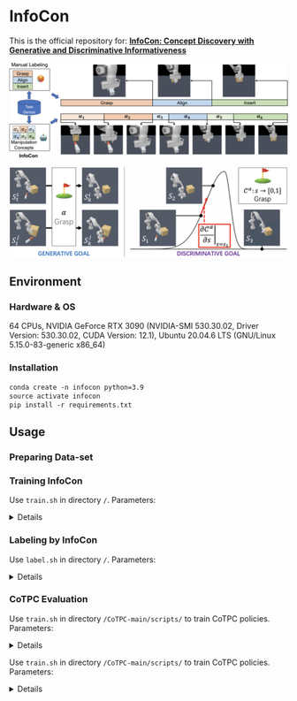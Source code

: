 # InfoCon
This is the official repository for: **[InfoCon: Concept Discovery with Generative and Discriminative Informativeness](https://openreview.net/forum?id=g6eCbercEc&referrer=%5BAuthor%20Console%5D(%2Fgroup%3Fid%3DICLR.cc%2F2024%2FConference%2FAuthors%23your-submissions))**

<p align="center">
  <img src='github_teaser/infocon.png' width="700"><br>
</p>
<p align="center">
  <img src='github_teaser/gg_and_dg.jpg' width="700"><br>
</p>

## Environment
### Hardware & OS

64 CPUs, NVIDIA GeForce RTX 3090 (NVIDIA-SMI 530.30.02, Driver Version: 530.30.02, CUDA Version: 12.1), Ubuntu 20.04.6 LTS (GNU/Linux 5.15.0-83-generic x86_64)
### Installation

```
conda create -n infocon python=3.9
source activate infocon
pip install -r requirements.txt
```

## Usage

### Preparing Data-set

### Training InfoCon
Use `train.sh` in directory `/`. Parameters:
<details>

`n_iters` Number of training iterations.

`batch_size` Batch size.

`init_lr` The initial learning rate.

`weight_decay` Weight decay coefficient.

`beta1` Beta1 in the AdamW optimizer.

`beta2` Beta2 in the AdamW optimizer.

`dropout` Dropout probability.

`lr_schedule` Learning rate schedule. Selection: `CosineAnnealingLRWarmup`, `MultiStepLR`

`t_warmup` (Make sure you're using `CosineAnnealingLRWarmup`) Number of warming-up iterations

`milestones` (Make sure you're using `MultiStepLR`) Number of iterations before decay lr

`gamma` (Make sure you're using `MultiStepLR`) Decay of lr after each milestone step

`n_head` Number of attention heads.

`n_embd` Hidden feature dimension.

`dim_key` Hidden feature dimension.

`dim_e` Hidden feature dimension.

`n_key_layer` Number of attention layers in KeyNet.

`n_rec_layer` Number of attention layers in RecNet.

`n_future_layer` Number of attention layers in FutureNet.

`vq_n_e` How many kinds of keys in the key_book.

`vq_use_r` Use learnable radius of prototype.

`vq_coe_ema` type=str default='0.95' ema moving rate.

`vq_ema_ave` action='store_true' average or not

`KT` type=str default='1.0' Temperature for classifier

`vq_use_ft_emb` action='store_true' use frequent time step embedding

`vq_use_st_emb` action='store_true' use spherical time step embedding

`vq_st_emb_rate` default='1.2' type=str division rate for time sphere embedding

`vq_coe_r_l1` default='0.0' type=str l1 regularization on length of every prototype

`vq_use_prob_sel_train` action='store_true' If true, using prob sample when training

`vq_use_timestep_appeal` action='store_true' If true, prototype will move close to time in time interval

`coe_cluster` default='0.1' type=str cluster weight

`coe_rec` default='1.0' type=str reconstruction weight from key_soft

`use_decay_mask_rate` action='store_true' mask cluster item when it's policy is too large

`sa_type` default='gpt' type=str choices=['gpt', 'egpt', 'egpthn', 'resfc', 'hn'] type of sa_net

`n_state_layer` default=1 type=int Number of layers for state prediction in SANet

`n_action_layer` default=1 type=int Number of layers (after state prediction) for action prediction in SANet

`use_pos_emb` action='store_true', if True, use key energy gradient to evaluate effect of key states, only use when resfc

`use_skip` action='store_true' if True, use skip connection for HN generated net when using HN

`use_future_state` action='store_true' if True, we will append the future states

`model_name` default='TEST' type=str Model name (for storing ckpts).
    
`from_model_name` default='' type=str Name of the pretrained module.

`from_ckpt` default=-1 type=int Ckpt of pretrained module.

`task` type=str default='PegInsertionSide-v0' Task (env-id) in ManiSkill2.

`control_mode` type=str default='pd_joint_delta_pos' Control mode used in envs from ManiSkill2.

`obs_mode` type=str default='state' State mode used in envs from ManiSkill2.

`seed` default=0 type=int Random seed for data spliting.

`num_traj` default=-1 type=int Number of training trajectories.

`context_length` type=int default=60 Context size of CoTPC (the maximium length of sequences sampled from demo trajectories in training).

`min_seq_length` type=int default=60 Mininum length of sequences sampled from demo trajectories in training.

`save_every` default=10 type=int Save module every [input] epoch.

`log_every` default=10 type=int log metrics every [input] iters.

`num_workers` default=5 type=int A positive number for fast async data loading.

`multiplier` type=int default=52 Duplicate the dataset to reduce data loader overhead.

`train_half` action='store_true' train half (do not optimize gen goal loss)

`train_mode` default='scratch' type=str training mode

</details>

### Labeling by InfoCon
Use `label.sh` in directory `/`. Parameters:
<details>

`task` type=str default='PegInsertionSide-v0' Task (env-id) in ManiSkill2.

`control_mode` type=str default='pd_joint_delta_pos' Control mode used in envs from ManiSkill2.

`obs_mode` type=str default='state' State mode used in envs from ManiSkill2.

`seed` default=0 type=int Random seed for data spliting.

`n_traj` default=100 type=int num of validation trajectory.

`model_name` default='' type=str Model name to be loaded.

`from_ckpt` default=-1 type=int Ckpt of the module to be loaded.

`pause` action='store_true' debug

`key_name` default="keys.txt" str file name of labeled out key states.
</details>

### CoTPC Evaluation

Use `train.sh` in directory `/CoTPC-main/scripts/` to train CoTPC policies. Parameters:
<details>

`n_iters` default=1_600_000 type=int Number of training iterations

`batch_size` default=256 type=int Batch size

`init_lr` default='5e-4' type=str The initial learning rate

`weight_decay` default='0' type=str Weight decay coefficient

`beta1` default='0.9' type=str Beta1 in the Adam optimizer

`beta2` default='0.95' type=str Beta2 in the Adam optimizer

`dropout` default='0.0' type=str Dropout probability

`lr_schedule` default='cos_decay_with_warmup' type=str The learning rate schedule.

`key_state_coeff` default=0.0 type=float Coefficient for the key state prediction loss.

`model_type` type=str default='s+a+cot' Model type for the CoTPC model (see GPTConfig).

`vq_n_e` type=int default=10 Length of code book (number of entries) back in AutoCoT. Transform it into key_states and key_state_loss, which will cover the effect of other two args

`key_states` type=str default='a' Which key states to use (see GPTConfig for the spec. format).

`key_state_loss` default='' type=str Features out of what attention layers to use for key state prediction losses (see GPTConfig for the spec. format).

`cot_decoder` type=str default='256' Specs of the CoT decoder.

`model_name` default='' type=str Model name (for storing ckpts).

`from_model_name` default='' type=str Name of the pretrained model.

`from_ckpt` default=-1 type=int Ckpt of pretrained model.

`task` type=str default='PickCube-v0' Task (env-id) in ManiSkill2.

`control_mode` type=str default='pd_joint_delta_pos', Control mode used in envs from ManiSkill2.

`obs_mode` type=str default='state' State mode used in envs from ManiSkill2.

`seed` default=0 type=int Random seed for data spliting

`num_traj` default=-1 type=int Number of training trajectories.

`context_length` type=int default=60 Context size of CoTPC (the maximium length of sequences sampled from demo trajectories in training).

`min_seq_length` type=int default=60 Mininum length of sequences sampled from demo trajectories in training.

`save_every` default=40000 type=int Save model every ? iters.

`log_every` default=2000 type=int log metrics every ? iters.

`n_layer` default=4 type=int Number of attention layers.

`n_head` default=8 type=int Number of attention heads.

`n_embd` default=128 type=int Hidden feature dimension.

`num_workers` default=2 type=int A positive number for fast async data loading.

`multiplier` type=int default=20 Duplicate the dataset to reduce data loader overhead.

`keys_name` type=str default="keys.txt" Duplicate the dataset to reduce data loader overhead.

</details>

Use `train.sh` in directory `/CoTPC-main/scripts/` to train CoTPC policies. Parameters:
<details>
:)
</details>


<!--
## CoTPC-main/
relates to CoTPC downstream policies.
* **data**: ManiSkill2 data-set.
* **maniskill2_patches**: Some patching code in ManiSkill2 for CoTPC logs. Refer to CoTPC GitHub Repo for details...
* **scripts**: bash scripts for CoTPC training and evaluation.
* **src**: src code related to CoTPC policies.
* **save_model**: checkpoints of CoTPC policies.
## src/
includes the codes of InfoCon, where
* **modules** includes the used DNN modules
  * **GPT.py**: Transformers used in InfoCon
  * **VQ.py**: VQ-VAE used in InfoCon. It is a little bit different from vanilla VQ-VAE. We've tried many kinds of design. Currently we are using **VQClassifierNNTime**.
  * **module_util.py**: Other modules, like some MLPs, time step embedding modules.
  * (currently other source file are unused)
* **autocot.py**: construct different modules into whole InfoCon. Refer to it for the main pipeline of InfoCon.
* **data.py**: load data.
* **vec_env.py**: Relate to ManiSkill2. Vectorize Environments.
* **train.py**: python scripts for InfoCon training.
* **path.py**: log of data and checkpoint file paths.
* **callbacks.py**: Customized Callbacks for PyTorch Lightning training of InfoCon.
* **label.py**: python scripts for labeling key states. Labeled out key states will be stored as .txt file in **CoTPC-main/data/$TASK_DIR$**.
* **his.py**: calculate Human Intuition Score (HIS) when given labeled out key states.
* **util.py**: other modules and functions.
-->


